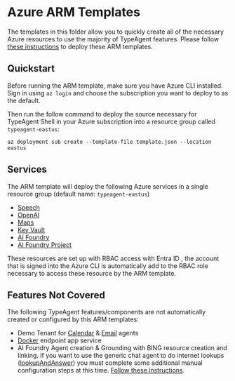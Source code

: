 # Azure ARM Templates

The templates in this folder allow you to quickly create all of the necessary Azure resources to use the majority of TypeAgent features. Please follow [these instructions](https://learn.microsoft.com/en-us/azure/azure-resource-manager/templates/deploy-portal) to deploy these ARM templates.

## Quickstart

Before running the ARM template, make sure you have Azure CLI installed. Sign in using `az login` and choose the subscription you want to deploy to as the default.

Then run the follow command to deploy the source necessary for TypeAgent Shell in your Azure subscription into a resource group called `typeagent-eastus`:

`az deployment sub create --template-file template.json --location eastus`

## Services

The ARM template will deploy the following Azure services in a single resource group (default name: `typeagent-eastus`)

- [Speech](https://learn.microsoft.com/en-us/azure/ai-services/speech-service/overview)
- [OpenAI](https://learn.microsoft.com/en-us/azure/ai-services/openai/overview)
- [Maps](https://learn.microsoft.com/en-us/azure/azure-maps/about-azure-maps)
- [Key Vault](https://learn.microsoft.com/en-us/azure/key-vault/secrets/about-secrets)
- [AI Foundry](https://learn.microsoft.com/en-us/azure/ai-foundry/)
- [AI Foundry Project](https://learn.microsoft.com/en-us/azure/ai-foundry/how-to/create-projects?tabs=ai-foundry&pivots=fdp-project)

These resources are set up with RBAC access with Entra ID , the account that is signed into the Azure CLI is automatically add to the RBAC role necessary to access these resource by the ARM template.

## Features Not Covered

The following TypeAgent features/components are not automatically created or configured by this ARM templates:

- Demo Tenant for [Calendar](../ts/packages/agents/calendar) & [Email](../ts/packages/agents/email/) agents
- [Docker](../ts/Dockerfile) endpoint app service
- AI Foundry Agent creation & Grounding with BING resource creation and linking. If you want to use the generic chat agent to do internet lookups ([lookupAndAnswer](../../../packages/dispatcher/src/context/dispatcher/dispatcherAgent.ts)) you must complete some additional manual configuration steps at this time. [Follow these instructions]().

